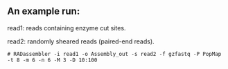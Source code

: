 
An example run:
---
read1: reads containing enzyme cut sites.

read2: randomly sheared reads (paired-end reads).
```
# RADassembler -i read1 -o Assembly_out -s read2 -f gzfastq -P PopMap -t 8 -m 6 -n 6 -M 3 -D 10:100
```
